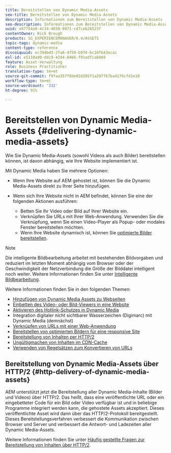 ```yaml
---
title: Bereitstellen von Dynamic Media-Assets
seo-title: Bereitstellen von Dynamic Media-Assets
description: Informationen zum Bereitstellen von Dynamic Media-Assets
seo-description: Informationen zum Bereitstellen von Dynamic Media-Assets
uuid: e87754a9-4c34-4658-9971-cd7ceb26523f
contentOwner: Rick Brough
products: SG_EXPERIENCEMANAGER/6.4/ASSETS
topic-tags: dynamic-media
content-type: reference
discoiquuid: ec394bd3-2fa6-4f50-b974-bc10f643ecac
exl-id: e5110a90-ddc9-4244-8466-f91adfca8469
feature: Asset-Verwaltung
role: Business Practitioner
translation-type: tm+mt
source-git-commit: f9faa357f8de92d205f1a297767ba4176cfd1e10
workflow-type: tm+mt
source-wordcount: '332'
ht-degree: 91%

---
```


# Bereitstellen von Dynamic Media-Assets {#delivering-dynamic-media-assets}

Wie Sie Dynamic Media-Assets (sowohl Videos als auch Bilder) bereitstellen können, ist davon abhängig, wie Ihre Website implementiert ist.

Mit Dynamic Media haben Sie mehrere Optionen:

* Wenn Ihre Website auf AEM gehostet ist, können Sie die Dynamic Media-Assets direkt zu Ihrer Seite hinzufügen.
* Wenn sich Ihre Website nicht in AEM befindet, können Sie eine der folgenden Aktionen ausführen:

   * Betten Sie Ihr Video oder Bild auf Ihrer Website ein.
   * Verknüpfen Sie URLs mit Ihrer Web-Anwendung. Verwenden Sie die Verknüpfung, wenn Sie einen Video-Player als Popup- oder modales Fenster bereitstellen möchten.
   * Wenn Ihre Website dynamisch ist, können Sie [optimierte Bilder bereitstellen](responsive-site.md).

>[!NOTE]
>
>Die intelligente Bildbearbeitung arbeitet mit bestehenden Bildvorgaben und reduziert im letzten Moment abhängig vom Browser oder der Geschwindigkeit der Netzverbindung die Größe der Bilddatei intelligent noch weiter. Weitere Informationen finden Sie unter [Intelligente Bildbearbeitung](imaging-faq.md).

Weitere Informationen finden Sie in den folgenden Themen:

* [Hinzufügen von Dynamic Media Assets zu Webseiten](adding-dynamic-media-assets-to-pages.md)
* [Einbetten des Video- oder Bild-Viewers in eine Website](embed-code.md)
* [Aktivieren des Hotlink-Schutzes in Dynamic Media](https://experienceleague.adobe.com/docs/experience-manager-64/assets/dynamic/hotlink-protection.html?lang=de#dynamic)
* Integration digitaler nicht sichtbarer Wasserzeichen (Digimarc) mit Dynamic Media (demnächst)
* [Verknüpfen von URLs mit einer Web-Anwendung](linking-urls-to-yourwebapplication.md)
* [Bereitstellen von optimierten Bildern für eine responsive Site](responsive-site.md)
* [Bereitstellung von Inhalten per HTTP/2](http2.md)
* [Ungültigmachen von Inhalten im CDN-Cache ](invalidate-cdn-cached-content.md)
* [Verwenden von Regelsätzen zum Konvertieren von URLs](using-rulesets-to-transform-urls.md)

## Bereitstellung von Dynamic Media-Assets über HTTP/2  {#http-delivery-of-dynamic-media-assets}

AEM unterstützt jetzt die Bereitstellung aller Dynamic Media-Inhalte (Bilder und Videos) über HTTP/2. Das heißt, dass eine veröffentlichte URL oder ein eingebetteter Code für ein Bild oder Video verfügbar ist und in beliebige Programme integriert werden kann, die gehostete Assets akzeptiert. Dieses veröffentlichte Asset wird dann über das HTTP/2-Protokoll bereitgestellt. Dieses Bereitstellungsverfahren verbessert die Kommunikation zwischen Browser und Server und verbessert die Antwort- und Ladezeiten aller Dynamic Media-Assets.

Weitere Informationen finden Sie unter [Häufig gestellte Fragen zur Bereitstellung von Inhalten über HTTP/2](/help/sites-administering/scene7-http2faq.md).
